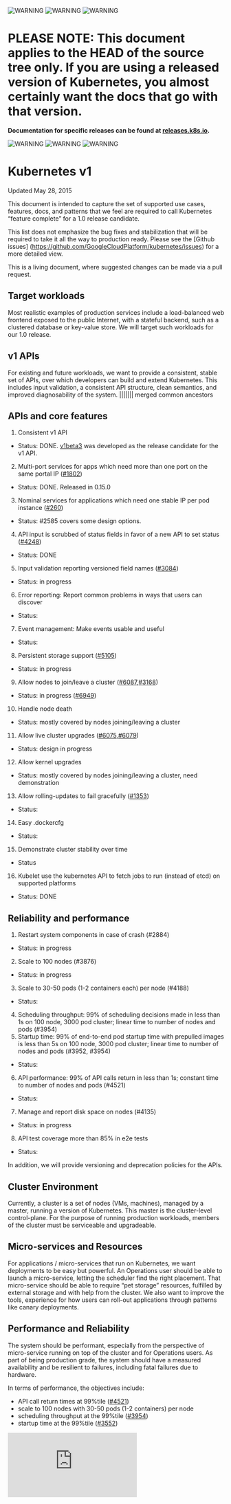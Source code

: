 <!-- BEGIN MUNGE: UNVERSIONED_WARNING -->

<!-- BEGIN STRIP_FOR_RELEASE -->

![WARNING](http://releases.k8s.io/HEAD/docs/warning.png)
![WARNING](http://releases.k8s.io/HEAD/docs/warning.png)
![WARNING](http://releases.k8s.io/HEAD/docs/warning.png)

<h1>PLEASE NOTE: This document applies to the HEAD of the source
tree only. If you are using a released version of Kubernetes, you almost
certainly want the docs that go with that version.</h1>

<strong>Documentation for specific releases can be found at
[releases.k8s.io](http://releases.k8s.io).</strong>

![WARNING](http://releases.k8s.io/HEAD/docs/warning.png)
![WARNING](http://releases.k8s.io/HEAD/docs/warning.png)
![WARNING](http://releases.k8s.io/HEAD/docs/warning.png)

<!-- END STRIP_FOR_RELEASE -->

<!-- END MUNGE: UNVERSIONED_WARNING -->
# Kubernetes v1 

Updated May 28, 2015

This document is intended to capture the set of supported use cases, features,
docs, and patterns that we feel are required to call Kubernetes “feature
complete” for a 1.0 release candidate. 

This list does not emphasize the bug fixes and stabilization that will be required to take it all the way to
production ready. Please see the [Github issues] (https://github.com/GoogleCloudPlatform/kubernetes/issues) for a more detailed view. 

This is a living document, where suggested changes can be made via a pull request.

## Target workloads

Most realistic examples of production services include a load-balanced web
frontend exposed to the public Internet, with a stateful backend, such as a
clustered database or key-value store. We will target such workloads for our
1.0 release.

## v1 APIs 
For existing and future workloads, we want to provide a consistent, stable set of APIs, over which developers can build and extend Kubernetes. This includes input validation, a consistent API structure, clean semantics, and improved diagnosability of the system. 
||||||| merged common ancestors
## APIs and core features
1. Consistent v1 API
  - Status: DONE. [v1beta3](http://kubernetesio.blogspot.com/2015/04/introducing-kubernetes-v1beta3.html) was developed as the release candidate for the v1 API.
2. Multi-port services for apps which need more than one port on the same portal IP ([#1802](https://github.com/GoogleCloudPlatform/kubernetes/issues/1802))
  - Status: DONE. Released in 0.15.0
3. Nominal services for applications which need one stable IP per pod instance ([#260](https://github.com/GoogleCloudPlatform/kubernetes/issues/260))
  - Status: #2585 covers some design options.
4. API input is scrubbed of status fields in favor of a new API to set status ([#4248](https://github.com/GoogleCloudPlatform/kubernetes/issues/4248))
  - Status: DONE
5. Input validation reporting versioned field names ([#3084](https://github.com/GoogleCloudPlatform/kubernetes/issues/3084))
  - Status: in progress
6. Error reporting: Report common problems in ways that users can discover
  - Status:
7. Event management: Make events usable and useful
  - Status:
8. Persistent storage support ([#5105](https://github.com/GoogleCloudPlatform/kubernetes/issues/5105))
  - Status: in progress
9. Allow nodes to join/leave a cluster ([#6087](https://github.com/GoogleCloudPlatform/kubernetes/issues/6087),[#3168](https://github.com/GoogleCloudPlatform/kubernetes/issues/3168))
  - Status: in progress ([#6949](https://github.com/GoogleCloudPlatform/kubernetes/pull/6949))
10. Handle node death
  - Status: mostly covered by nodes joining/leaving a cluster
11. Allow live cluster upgrades ([#6075](https://github.com/GoogleCloudPlatform/kubernetes/issues/6075),[#6079](https://github.com/GoogleCloudPlatform/kubernetes/issues/6079))
  - Status: design in progress
12. Allow kernel upgrades
  - Status: mostly covered by nodes joining/leaving a cluster, need demonstration
13. Allow rolling-updates to fail gracefully ([#1353](https://github.com/GoogleCloudPlatform/kubernetes/issues/1353))
  - Status:
14. Easy .dockercfg
  - Status:
15. Demonstrate cluster stability over time
  - Status
16. Kubelet use the kubernetes API to fetch jobs to run (instead of etcd) on supported platforms
  - Status: DONE

## Reliability and performance

1. Restart system components in case of crash (#2884)
  - Status: in progress
2. Scale to 100 nodes (#3876)
  - Status: in progress
3. Scale to 30-50 pods (1-2 containers each) per node (#4188)
  - Status:
4. Scheduling throughput: 99% of scheduling decisions made in less than 1s on 100 node, 3000 pod cluster; linear time to number of nodes and pods (#3954)
5. Startup time: 99% of end-to-end pod startup time with prepulled images is less than 5s on 100 node, 3000 pod cluster; linear time to number of nodes and pods (#3952, #3954)
  - Status:
6. API performance: 99% of API calls return in less than 1s; constant time to number of nodes and pods (#4521)
  - Status:
7. Manage and report disk space on nodes (#4135)
  - Status: in progress
8. API test coverage more than 85% in e2e tests
  - Status:

In addition, we will provide versioning and deprecation policies for the APIs.

## Cluster Environment
Currently, a cluster is a set of nodes (VMs, machines), managed by a master, running a version of Kubernetes. This master is the cluster-level control-plane. For the purpose of running production workloads, members of the cluster must be serviceable and upgradeable.

## Micro-services and Resources
For applications / micro-services that run on Kubernetes, we want deployments to be easy but powerful. An Operations user should be able to launch a micro-service, letting the scheduler find the right placement. That micro-service should be able to require “pet storage” resources, fulfilled by external storage and with help from the cluster. We also want to improve the tools, experience for how users can roll-out applications through patterns like canary deployments. 

## Performance and Reliability
The system should be performant, especially from the perspective of micro-service running on top of the cluster and for Operations users. As part of being production grade, the system should have a measured availability and be resilient to failures, including fatal failures due to hardware. 

In terms of performance, the objectives include:
- API call return times at 99%tile ([#4521](https://github.com/GoogleCloudPlatform/kubernetes/issues/4521))
- scale to 100 nodes with 30-50 pods (1-2 containers) per node
- scheduling throughput at the 99%tile ([#3954](https://github.com/GoogleCloudPlatform/kubernetes/issues/3954))
- startup time at the 99%tile ([#3552](https://github.com/GoogleCloudPlatform/kubernetes/issues/3952))


<!-- BEGIN MUNGE: GENERATED_ANALYTICS -->
[![Analytics](https://kubernetes-site.appspot.com/UA-36037335-10/GitHub/docs/roadmap.md?pixel)]()
<!-- END MUNGE: GENERATED_ANALYTICS -->
